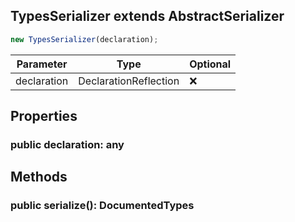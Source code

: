 ## TypesSerializer extends AbstractSerializer

```typescript
new TypesSerializer(declaration);
```

| Parameter   | Type                  | Optional |
| ----------- | --------------------- | -------- |
| declaration | DeclarationReflection | ❌       |

## Properties

### public declaration: any

## Methods

### public serialize(): DocumentedTypes
